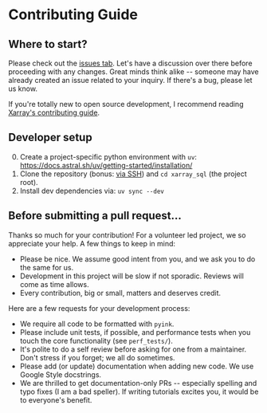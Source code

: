 # Contributing Guide

## Where to start?

Please check out the [issues tab](https://github.com/alxmrs/xarray-sql/issues).
Let's have a discussion over there before proceeding with any changes. Great
minds think alike -- someone may have already created an issue related to your
inquiry. If there's a bug, please let us know.

If you're totally new to open source development, I recommend
reading [Xarray's contributing guide](https://docs.xarray.dev/en/stable/contributing.html).

## Developer setup

0. Create a project-specific python
   environment with `uv`: https://docs.astral.sh/uv/getting-started/installation/
1. Clone the repository (bonus: [via SSH](https://docs.github.com/en/authentication/connecting-to-github-with-ssh/adding-a-new-ssh-key-to-your-github-account))
   and `cd xarray_sql` (the project root).
2. Install dev dependencies via: `uv sync --dev` 


## Before submitting a pull request...

Thanks so much for your contribution! For a volunteer led project, we so
appreciate your help. A few things to keep in mind:
- Please be nice. We assume good intent from you, and we ask you to do the same for us.
- Development in this project will be slow if not sporadic. Reviews will come 
  as time allows.
- Every contribution, big or small, matters and deserves credit. 

Here are a few requests for your development process:
- We require all code to be formatted with `pyink`. 
- Please include unit tests, if possible, and performance tests when you touch the core functionality (see `perf_tests/`).
- It's polite to do a self review before asking for one from a maintainer. Don't stress if you forget; we all do sometimes.
- Please add (or update) documentation when adding new code. We use Google Style docstrings.
- We are thrilled to get documentation-only PRs -- especially spelling and typo fixes (I am a bad speller). If writing tutorials excites you, it would be to everyone's benefit.
